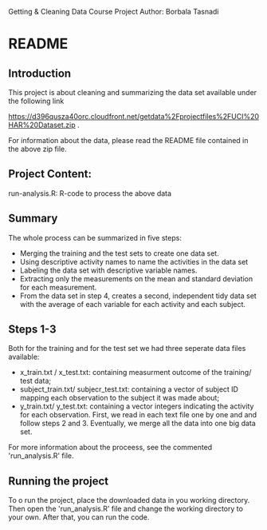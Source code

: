 Getting & Cleaning Data Course Project
Author: Borbala Tasnadi

# README

## Introduction

This project is about cleaning and summarizing the data set available under the following link

https://d396qusza40orc.cloudfront.net/getdata%2Fprojectfiles%2FUCI%20HAR%20Dataset.zip .

For information about the data, please read the README file contained in the above zip file.


## Project Content:
run-analysis.R:	R-code to process the above data


## Summary
The whole process can be summarized in five steps:
* Merging the training and the test sets to create one data set.
* Using descriptive activity names to name the activities in the data set
* Labeling the data set with descriptive variable names.
* Extracting only the measurements on the mean and standard deviation for each measurement. 
* From the data set in step 4, creates a second, independent tidy data set with the average of each variable for each activity and each subject.


## Steps 1-3

Both for the training and for the test set we had three seperate data files available:
* x_train.txt / x_test.txt: containing measurment outcome of the training/ test data;
* subject_train.txt/ subjecr_test.txt: containing a vector of subject ID mapping each observation to the subject it was made about;
* y_train.txt/ y_test.txt: containing a vector integers indicating the activity for each observation.
First, we read in each text file one by one and and follow steps 2 and 3. Eventually, we merge all the data into one big data set.

For more information about the proceess, see the commented 'run_analysis.R' file.


## Running the project

To o run the project, place the downloaded data in you working directory. Then open the 'run_analysis.R' file and change the working directory to your own. After that, you can run the code.



